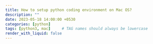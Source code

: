 ```yaml
---
title: How to setup python coding environment on Mac OS?
description: ""
date: 2023-05-18 14:00:00 +0530
categories: [python]
tags: [python3, mac]     # TAG names should always be lowercase
render_with_liquid: false
---
```


